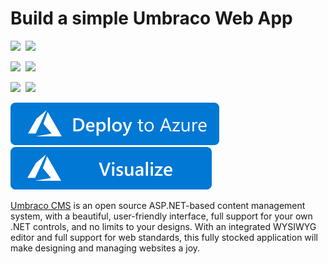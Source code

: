 # Build a simple Umbraco Web App 

<IMG SRC="https://azurequickstartsservice.blob.core.windows.net/badges/umbraco-webapp-simple/PublicLastTestDate.svg" />&nbsp;
<IMG SRC="https://azurequickstartsservice.blob.core.windows.net/badges/umbraco-webapp-simple/PublicDeployment.svg" />&nbsp;

<IMG SRC="https://azurequickstartsservice.blob.core.windows.net/badges/umbraco-webapp-simple/FairfaxLastTestDate.svg" />&nbsp;
<IMG SRC="https://azurequickstartsservice.blob.core.windows.net/badges/umbraco-webapp-simple/FairfaxDeployment.svg" />&nbsp;

<IMG SRC="https://azurequickstartsservice.blob.core.windows.net/badges/umbraco-webapp-simple/BestPracticeResult.svg" />&nbsp;
<IMG SRC="https://azurequickstartsservice.blob.core.windows.net/badges/umbraco-webapp-simple/CredScanResult.svg" />&nbsp;

<a href="https://portal.azure.com/#create/Microsoft.Template/uri/https%3A%2F%2Fraw.githubusercontent.com%2FAzure%2Fazure-quickstart-templates%2Fmaster%2Fumbraco-webapp-simple%2Fazuredeploy.json" target="_blank">
  <img src="https://raw.githubusercontent.com/Azure/azure-quickstart-templates/master/1-CONTRIBUTION-GUIDE/images/deploytoazure.svg?sanitize=true"/>
</a>
<a href="http://armviz.io/#/?load=https%3A%2F%2Fraw.githubusercontent.com%2FAzure%2Fazure-quickstart-templates%2Fmaster%2Fumbraco-webapp-simple%2Fazuredeploy.json" target="_blank">
  <img src="https://raw.githubusercontent.com/Azure/azure-quickstart-templates/master/1-CONTRIBUTION-GUIDE/images/visualizebutton.svg?sanitize=true"/>
</a>

[Umbraco CMS](http://umbraco.org) is an open source ASP.NET-based content management system, with a beautiful, user-friendly interface, full support for your own .NET controls, and no limits to your designs. With an integrated WYSIWYG editor and full support for web standards, this fully stocked application will make designing and managing websites a joy.

